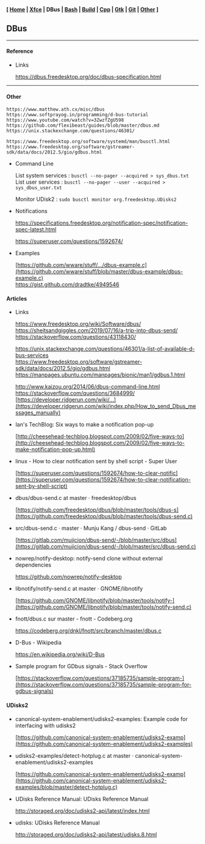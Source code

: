 **[ [Home](00-Home.html) | [Xfce](05-Xfce.html) | DBus | [Bash](15-Bash.html) | [Build](20-Build.html) | [Cpp](25-Cpp.html) | [Gtk](30-Gtk.html) | [Git](35-Git.html) | [Other](99-Other.html) ]**

## DBus

---

#### Reference

* Links
    
    https://dbus.freedesktop.org/doc/dbus-specification.html  

---

#### Other

    https://www.matthew.ath.cx/misc/dbus  
    https://www.softprayog.in/programming/d-bus-tutorial  
    https://www.youtube.com/watch?v=3ZwzfZgU598  
    https://github.com/flexibeast/guides/blob/master/dbus.md  
    https://unix.stackexchange.com/questions/46301/  

    https://www.freedesktop.org/software/systemd/man/busctl.html  
    https://www.freedesktop.org/software/gstreamer-sdk/data/docs/2012.5/gio/gdbus.html  


* Command Line
    
    List system services : `busctl --no-pager --acquired > sys_dbus.txt`  
    List user services : `busctl --no-pager --user --acquired > sys_dbus_user.txt`  
    
    Monitor UDisk2 : `sudo busctl monitor org.freedesktop.UDisks2`  

* Notifications
    
    https://specifications.freedesktop.org/notification-spec/notification-spec-latest.html  
    
    https://superuser.com/questions/1592674/  
    
* Examples
    
    [https://github.com/wware/stuff/.../dbus-example.c](https://github.com/wware/stuff/blob/master/dbus-example/dbus-example.c)  
    https://gist.github.com/dradtke/4949546  



#### Articles

* Links

    https://www.freedesktop.org/wiki/Software/dbus/  
    https://sheitsandgiggles.com/2019/07/16/a-trip-into-dbus-send/  
    https://stackoverflow.com/questions/43118430/  

    https://unix.stackexchange.com/questions/46301/a-list-of-available-d-bus-services  
    https://www.freedesktop.org/software/gstreamer-sdk/data/docs/2012.5/gio/gdbus.html  
    https://manpages.ubuntu.com/manpages/bionic/man1/gdbus.1.html  

    http://www.kaizou.org/2014/06/dbus-command-line.html  
    https://stackoverflow.com/questions/3684999/  
    [https://developer.ridgerun.com/wiki/...](https://developer.ridgerun.com/wiki/index.php/How_to_send_Dbus_messages_manually)  

* Ian&#39;s TechBlog: Six ways to make a notification pop-up
    
    [http://cheesehead-techblog.blogspot.com/2009/02/five-ways-to](http://cheesehead-techblog.blogspot.com/2009/02/five-ways-to-make-notification-pop-up.html)

* linux - How to clear notification sent by shell script - Super User
    
    [https://superuser.com/questions/1592674/how-to-clear-notific](https://superuser.com/questions/1592674/how-to-clear-notification-sent-by-shell-script)

* dbus/dbus-send.c at master · freedesktop/dbus
    
    [https://github.com/freedesktop/dbus/blob/master/tools/dbus-s](https://github.com/freedesktop/dbus/blob/master/tools/dbus-send.c)

* src/dbus-send.c · master · Munju Kang / dbus-send · GitLab
    
    [https://gitlab.com/mujicion/dbus-send/-/blob/master/src/dbus](https://gitlab.com/mujicion/dbus-send/-/blob/master/src/dbus-send.c)

* nowrep/notify-desktop: notify-send clone without external dependencies
    
    https://github.com/nowrep/notify-desktop

* libnotify/notify-send.c at master · GNOME/libnotify
    
    [https://github.com/GNOME/libnotify/blob/master/tools/notify-](https://github.com/GNOME/libnotify/blob/master/tools/notify-send.c)

* fnott/dbus.c sur master - fnott - Codeberg.org
    
    https://codeberg.org/dnkl/fnott/src/branch/master/dbus.c

* D-Bus - Wikipedia
    
    https://en.wikipedia.org/wiki/D-Bus

* Sample program for GDbus signals - Stack Overflow
    
    [https://stackoverflow.com/questions/37185735/sample-program-](https://stackoverflow.com/questions/37185735/sample-program-for-gdbus-signals)



#### UDisks2

* canonical-system-enablement/udisks2-examples: Example code for interfacing with udisks2
    
    [https://github.com/canonical-system-enablement/udisks2-examp](https://github.com/canonical-system-enablement/udisks2-examples)

* udisks2-examples/detect-hotplug.c at master · canonical-system-enablement/udisks2-examples
    
    [https://github.com/canonical-system-enablement/udisks2-examp](https://github.com/canonical-system-enablement/udisks2-examples/blob/master/detect-hotplug.c)

* UDisks Reference Manual: UDisks Reference Manual
    
    http://storaged.org/doc/udisks2-api/latest/index.html

* udisks: UDisks Reference Manual
    
    http://storaged.org/doc/udisks2-api/latest/udisks.8.html


